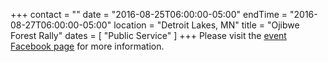 +++
contact = ""
date = "2016-08-25T06:00:00-05:00"
endTime = "2016-08-27T06:00:00-05:00"
location = "Detroit Lakes, MN"
title = "Ojibwe Forest Rally"
dates = [ "Public Service" ]
+++
Please visit the [event Facebook page](https://www.facebook.com/OjibweForestsRally/) for more information.

